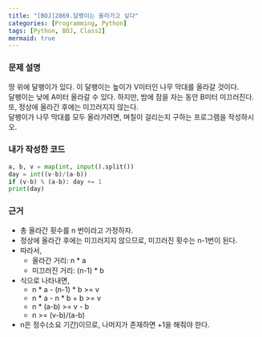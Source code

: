 ```yaml
---
title: "[BOJ]2869.달팽이는 올라가고 싶다"
categories: [Programming, Python]
tags: [Python, BOJ, Class2]
mermaid: true
---
```

### 문제 설명  
땅 위에 달팽이가 있다. 이 달팽이는 높이가 V미터인 나무 막대를 올라갈 것이다.  
달팽이는 낮에 A미터 올라갈 수 있다. 하지만, 밤에 잠을 자는 동안 B미터 미끄러진다. 또, 정상에 올라간 후에는 미끄러지지 않는다.  
달팽이가 나무 막대를 모두 올라가려면, 며칠이 걸리는지 구하는 프로그램을 작성하시오.  

### 내가 작성한 코드  
```python
a, b, v = map(int, input().split())
day = int((v-b)/(a-b))
if (v-b) % (a-b): day += 1
print(day)
```

### 근거  
- 총 올라간 횟수를 n 번이라고 가정하자.  
- 정상에 올라간 후에는 미끄러지지 않으므로, 미끄러진 횟수는 n-1번이 된다.  
- 따라서,  
  - 올라간 거리: n * a  
  - 미끄러진 거리: (n-1) * b  
- 식으로 나타내면,  
  - n * a - (n-1) * b >= v  
  - n * a - n * b + b >= v  
  - n * (a-b) >= v - b  
  - n >= (v-b)/(a-b)  
- n은 정수(소요 기간)이므로, 나머지가 존재하면 +1을 해줘야 한다.  